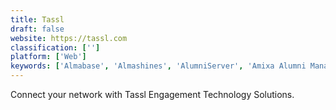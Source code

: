 ```yaml
---
title: Tassl
draft: false 
website: https://tassl.com
classification: ['']
platform: ['Web']
keywords: ['Almabase', 'Almashines', 'AlumniServer', 'Amixa Alumni Management System', 'CampusAge', 'EnterpriseAlumni', 'Firsthand', 'Gradsgate', 'IntraWorlds Alumni', 'Naviance', 'ProClass', 'Reunite', 'SAP Alumni Management', 'Talisma', 'The Raisers Edge', 'ToucanTech', 'Vaave', 'Wild Apricot']
---
```

Connect your network with Tassl Engagement Technology Solutions.